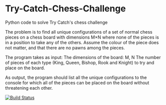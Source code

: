 # Try-Catch-Chess-Challenge
Python code to solve Try Catch's chess challenge

The problem is to find all unique configurations of a set of normal chess pieces on a chess board with dimensions M×N where none of the pieces is in a position to take any of the others. Assume the colour of the piece does not matter, and that there are no pawns among the pieces.

The program takes as input:
The dimensions of the board: M, N
The number of pieces of each type (King, Queen, Bishop, Rook and Knight) to try and place on the board.

As output, the program should list all the unique configurations to the console for which all of the pieces can be placed on the board without threatening each other.

[![Build Status](https://travis-ci.org/panchicore/Try-Catch-Chess-Challenge.svg?branch=develop)](https://travis-ci.org/panchicore/Try-Catch-Chess-Challenge)